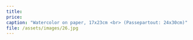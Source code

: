 ```yaml
---
title: 
price:
caption: "Watercolor on paper, 17x23cm <br> (Passepartout: 24x30cm)"  
file: /assets/images/26.jpg
---
```

